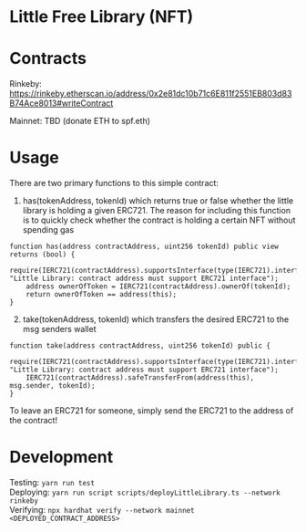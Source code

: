 # Little Free Library (NFT)


# Contracts

Rinkeby: https://rinkeby.etherscan.io/address/0x2e81dc10b71c6E811f2551EB803d83B74Ace8013#writeContract  

Mainnet: TBD (donate ETH to spf.eth)


# Usage

There are two primary functions to this simple contract:

1. has(tokenAddress, tokenId) which returns true or false whether the little library is holding a given ERC721. The reason for including this function is to quickly check whether the contract is holding a certain NFT without spending gas

```solidity
function has(address contractAddress, uint256 tokenId) public view returns (bool) {
    require(IERC721(contractAddress).supportsInterface(type(IERC721).interfaceId), "Little Library: contract address must support ERC721 interface");
    address ownerOfToken = IERC721(contractAddress).ownerOf(tokenId);
    return ownerOfToken == address(this);
}
```


2. take(tokenAddress, tokenId) which transfers the desired ERC721 to the msg senders wallet

```solidity
function take(address contractAddress, uint256 tokenId) public {
    require(IERC721(contractAddress).supportsInterface(type(IERC721).interfaceId), "Little Library: contract address must support ERC721 interface");
    IERC721(contractAddress).safeTransferFrom(address(this), msg.sender, tokenId);
}
```

To leave an ERC721 for someone, simply send the ERC721 to the address of the contract!


# Development

Testing: `yarn run test`  
Deploying: `yarn run script scripts/deployLittleLibrary.ts --network rinkeby`  
Verifying: `npx hardhat verify --network mainnet <DEPLOYED_CONTRACT_ADDRESS>`  
